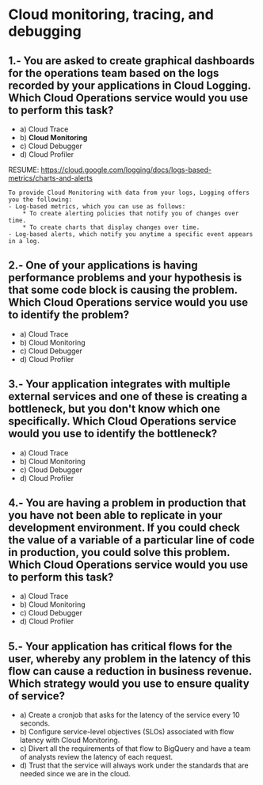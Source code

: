 # Cloud monitoring, tracing, and debugging 

## 1.- You are asked to create graphical dashboards for the operations team based on the logs recorded by your applications in Cloud Logging. Which Cloud Operations service would you use to perform this task? 

- a) Cloud Trace 
- b) **Cloud Monitoring**
- c) Cloud Debugger 
- d) Cloud Profiler 

RESUME: https://cloud.google.com/logging/docs/logs-based-metrics/charts-and-alerts

    To provide Cloud Monitoring with data from your logs, Logging offers you the following:
    - Log-based metrics, which you can use as follows:
        * To create alerting policies that notify you of changes over time.
        * To create charts that display changes over time.
    - Log-based alerts, which notify you anytime a specific event appears in a log.

## 2.- One of your applications is having performance problems and your hypothesis is that some code block is causing the problem. Which Cloud Operations service would you use to identify the problem? 

- a) Cloud Trace 
- b) Cloud Monitoring 
- c) Cloud Debugger 
- d) Cloud Profiler 

## 3.- Your application integrates with multiple external services and one of these is creating a bottleneck, but you don't know which one specifically. Which Cloud Operations service would you use to identify the bottleneck? 

- a) Cloud Trace 
- b) Cloud Monitoring 
- c) Cloud Debugger 
- d) Cloud Profiler

## 4.- You are having a problem in production that you have not been able to replicate in your development environment. If you could check the value of a variable of a particular line of code in production, you could solve this problem. Which Cloud Operations service would you use to perform this task? 

- a) Cloud Trace 
- b) Cloud Monitoring 
- c) Cloud Debugger 
- d) Cloud Profiler 

## 5.- Your application has critical flows for the user, whereby any problem in the latency of this flow can cause a reduction in business revenue. Which strategy would you use to ensure quality of service? 
- a) Create a cronjob that asks for the latency of the service every 10 seconds. 
- b) Configure service-level objectives (SLOs) associated with flow latency with Cloud Monitoring. 
- c) Divert all the requirements of that flow to BigQuery and have a team of analysts review the latency of each request. 
- d) Trust that the service will always work under the standards that are needed since we are in the cloud.
